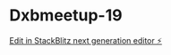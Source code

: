 # Dxbmeetup-19

[Edit in StackBlitz next generation editor ⚡️](https://stackblitz.com/~/github.com/Mejessicah/Dxbmeetup-19)